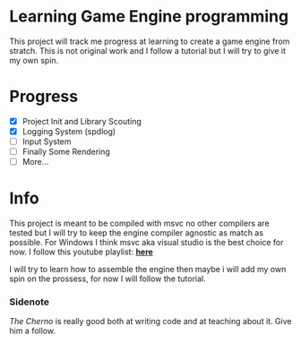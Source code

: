 # Learning Game Engine programming

This project will track me progress at learning to create a game engine from stratch. This is not original work and I follow a tutorial but I will try to give it my own spin.

# Progress

- [x] Project Init and Library Scouting
- [x] Logging System (spdlog)
- [ ] Input System
- [ ] Finally Some Rendering
- [ ] More...

# Info

This project is meant to be compiled with msvc no other compilers are tested but I will try to keep the engine compiler agnostic as match as possible. For Windows I think msvc aka visual studio is the best choice for now.
I follow this youtube playlist: [**here**](https://www.youtube.com/playlist?list=PLlrATfBNZ98dC-V-N3m0Go4deliWHPFwT)

I will try to learn how to assemble the engine then maybe i will add my own spin on the prossess, for now I will follow the tutorial.

### Sidenote

_The Cherno_ is really good both at writing code and at teaching about it. Give him a follow.
